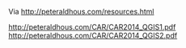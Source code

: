 Via http://peteraldhous.com/resources.html

http://peteraldhous.com/CAR/CAR2014_QGIS1.pdf
http://peteraldhous.com/CAR/CAR2014_QGIS2.pdf

